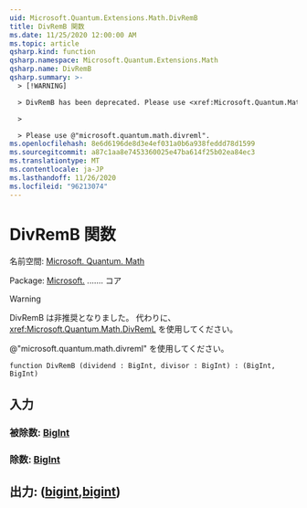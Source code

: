 ```yaml
---
uid: Microsoft.Quantum.Extensions.Math.DivRemB
title: DivRemB 関数
ms.date: 11/25/2020 12:00:00 AM
ms.topic: article
qsharp.kind: function
qsharp.namespace: Microsoft.Quantum.Extensions.Math
qsharp.name: DivRemB
qsharp.summary: >-
  > [!WARNING]

  > DivRemB has been deprecated. Please use <xref:Microsoft.Quantum.Math.DivRemL> instead.

  >

  > Please use @"microsoft.quantum.math.divreml".
ms.openlocfilehash: 8e6d6196de8d3e4ef031a0b6a938feddd78d1599
ms.sourcegitcommit: a87c1aa8e7453360025e47ba614f25b02ea84ec3
ms.translationtype: MT
ms.contentlocale: ja-JP
ms.lasthandoff: 11/26/2020
ms.locfileid: "96213074"
---
```

# <a name="divremb-function"></a>DivRemB 関数

名前空間: [Microsoft. Quantum. Math](xref:Microsoft.Quantum.Extensions.Math)

Package: [Microsoft.](https://nuget.org/packages/Microsoft.Quantum.QSharp.Core) ....... コア


> [!WARNING]
> DivRemB は非推奨となりました。 代わりに、<xref:Microsoft.Quantum.Math.DivRemL> を使用してください。
>
> @"microsoft.quantum.math.divreml" を使用してください。



```qsharp
function DivRemB (dividend : BigInt, divisor : BigInt) : (BigInt, BigInt)
```


## <a name="input"></a>入力

### <a name="dividend--bigint"></a>被除数: [BigInt](xref:microsoft.quantum.lang-ref.bigint)




### <a name="divisor--bigint"></a>除数: [BigInt](xref:microsoft.quantum.lang-ref.bigint)





## <a name="output--bigintbigint"></a>出力: ([bigint](xref:microsoft.quantum.lang-ref.bigint),[bigint](xref:microsoft.quantum.lang-ref.bigint))

